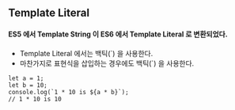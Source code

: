 ## Template Literal
#### ES5 에서 Template String 이 ES6 에서 Template Literal 로 변환되었다.
+ Template Literal 에서는 백틱(`) 을 사용한다.
+ 마찬가지로 표현식을 삽입하는 경우에도 백틱(`) 을 사용한다.
```
let a = 1;
let b = 10;
console.log(`1 * 10 is ${a * b}`);
// 1 * 10 is 10
```